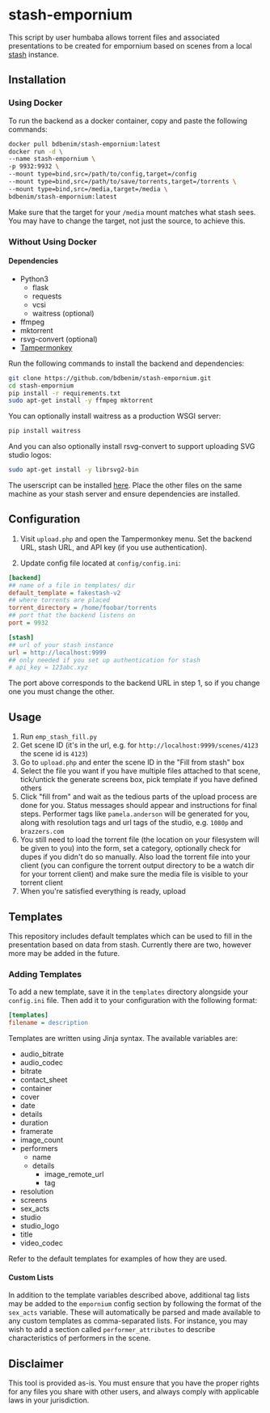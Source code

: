 # stash-empornium
This script by user humbaba allows torrent files and associated presentations to be created for empornium based on scenes from a local [stash](https://github.com/stashapp/stash) instance.

## Installation

### Using Docker

To run the backend as a docker container, copy and paste the following commands:
```bash
docker pull bdbenim/stash-empornium:latest
docker run -d \
--name stash-empornium \
-p 9932:9932 \
--mount type=bind,src=/path/to/config,target=/config
--mount type=bind,src=/path/to/save/torrents,target=/torrents \
--mount type=bind,src=/media,target=/media \
bdbenim/stash-empornium:latest
```

Make sure that the target for your `/media` mount matches what stash sees. You may have to change the target, not just the source, to achieve this.

### Without Using Docker

#### Dependencies
- Python3
  - flask
  - requests
  - vcsi
  - waitress (optional)
- ffmpeg
- mktorrent
- rsvg-convert (optional)
- [Tampermonkey](https://www.tampermonkey.net)

Run the following commands to install the backend and dependencies:
```bash
git clone https://github.com/bdbenim/stash-empornium.git
cd stash-empornium
pip install -r requirements.txt
sudo apt-get install -y ffmpeg mktorrent
```

You can optionally install waitress as a production WSGI server:
```bash
pip install waitress
```

And you can also optionally install rsvg-convert to support uploading SVG studio logos:
```bash
sudo apt-get install -y librsvg2-bin
```

The userscript can be installed [here](https://github.com/bdbenim/stash-empornium/raw/main/emp_stash_fill.user.js). Place the other files on the same machine as your stash server and ensure dependencies are installed.

## Configuration
1. Visit `upload.php` and open the Tampermonkey menu. Set the backend URL, stash URL, and API key (if you use authentication).

2. Update config file located at `config/config.ini`:
```ini
[backend]
## name of a file in templates/ dir
default_template = fakestash-v2
## where torrents are placed
torrent_directory = /home/foobar/torrents
## port that the backend listens on
port = 9932

[stash]
## url of your stash instance
url = http://localhost:9999
## only needed if you set up authentication for stash
# api_key = 123abc.xyz
```
The port above corresponds to the backend URL in step 1, so if you change one you must change the other.

## Usage
1. Run `emp_stash_fill.py`
2. Get scene ID (it's in the url, e.g. for `http://localhost:9999/scenes/4123` the scene id is `4123`)
3. Go to `upload.php` and enter the scene ID in the "Fill from stash" box
4. Select the file you want if you have multiple files attached to that scene, tick/untick the generate screens box, pick template if you have defined others
5. Click "fill from" and wait as the tedious parts of the upload process are done for you. Status messages should appear and instructions for final steps. Performer tags like `pamela.anderson` will be generated for you, along with resolution tags and url tags of the studio, e.g. `1080p` and `brazzers.com`
6. You still need to load the torrent file (the location on your filesystem will be given to you) into the form, set a category, optionally check for dupes if you didn't do so manually. Also load the torrent file into your client (you can configure the torrent output directory to be a watch dir for your torrent client) and make sure the media file is visible to your torrent client
7. When you're satisfied everything is ready, upload

## Templates
This repository includes default templates which can be used to fill in the presentation based on data from stash. Currently there are two, however more may be added in the future.

### Adding Templates
To add a new template, save it in the `templates` directory alongside your `config.ini` file. Then add it to your configuration with the following format:
```ini
[templates]
filename = description
```

Templates are written using Jinja syntax. The available variables are:
- audio_bitrate
- audio_codec
- bitrate
- contact_sheet
- container
- cover
- date
- details
- duration
- framerate
- image_count
- performers
  - name
  - details
    - image_remote_url
    - tag
- resolution
- screens
- sex_acts
- studio
- studio_logo
- title
- video_codec

Refer to the default templates for examples of how they are used.

#### Custom Lists
In addition to the template variables described above, additional tag lists may be added to the `empornium` config section by following the format of the `sex_acts` variable. These will automatically be parsed and made available to any custom templates as comma-separated lists. For instance, you may wish to add a section called `performer_attributes` to describe characteristics of performers in the scene.

## Disclaimer
This tool is provided as-is. You must ensure that you have the proper rights for any files you share with other users, and always comply with applicable laws in your jurisdiction.

